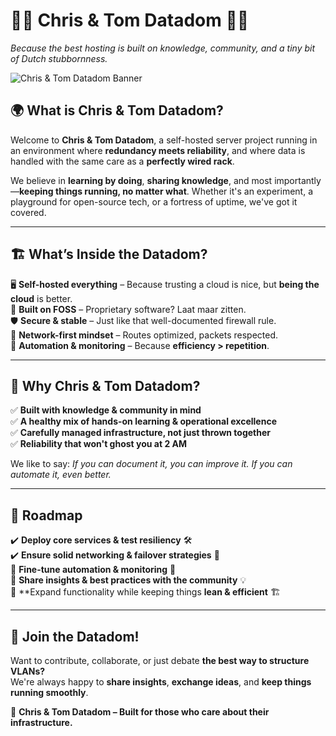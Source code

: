 # 🏰💾 **Chris & Tom Datadom** 🧀📡  
*Because the best hosting is built on knowledge, community, and a tiny bit of Dutch stubbornness.*  

![Chris & Tom Datadom Banner](https://via.placeholder.com/1200x400?text=Chris+%26+Tom+Datadom)  

## 🌍 **What is Chris & Tom Datadom?**  
Welcome to **Chris & Tom Datadom**, a self-hosted server project running in an environment where **redundancy meets reliability**, and where data is handled with the same care as a **perfectly wired rack**.  

We believe in **learning by doing**, **sharing knowledge**, and most importantly—**keeping things running, no matter what**. Whether it's an experiment, a playground for open-source tech, or a fortress of uptime, we've got it covered.  

---

## 🏗️ **What’s Inside the Datadom?**  

🖥️ **Self-hosted everything** – Because trusting a cloud is nice, but **being the cloud** is better.  
🔧 **Built on FOSS** – Proprietary software? Laat maar zitten.  
🛡️ **Secure & stable** – Just like that well-documented firewall rule.  
📡 **Network-first mindset** – Routes optimized, packets respected.  
🤖 **Automation & monitoring** – Because **efficiency > repetition**.  

---

## 🚀 **Why Chris & Tom Datadom?**  

✅ **Built with knowledge & community in mind**  
✅ **A healthy mix of hands-on learning & operational excellence**  
✅ **Carefully managed infrastructure, not just thrown together**  
✅ **Reliability that won't ghost you at 2 AM**  

We like to say: *If you can document it, you can improve it. If you can automate it, even better.*  

---

## 📜 **Roadmap**  

✔️ **Deploy core services & test resiliency** 🛠️  
✔️ **Ensure solid networking & failover strategies** 📡  
🚧 **Fine-tune automation & monitoring** 🤖  
🚧 **Share insights & best practices with the community** 💡  
🚧 **Expand functionality while keeping things **lean & efficient** 🏗️  

---

## 🏰 **Join the Datadom!**  

Want to contribute, collaborate, or just debate **the best way to structure VLANs?**  
We're always happy to **share insights**, **exchange ideas**, and **keep things running smoothly**.  

🔌 **Chris & Tom Datadom – Built for those who care about their infrastructure.**  
